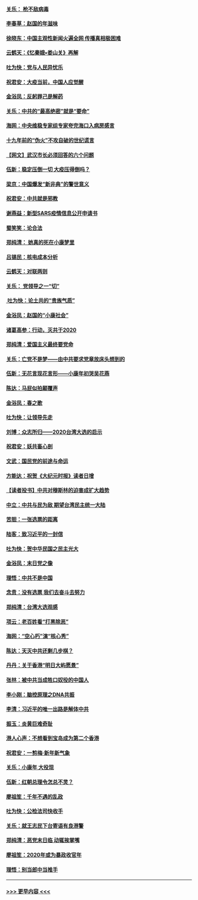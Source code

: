 #### [关乐： 枪不敌病毒](../pages/nsc993/n11826746.md?t=01281401) 
#### [李春草：赵国的年滋味](../pages/nsc993/n11826321.md?t=01281401) 
#### [徐晓东：中国主观性新闻火遍全网 传播真相极困难](../pages/nsc993/n11826508.md?t=01281401) 
#### [云鹤天：《忆秦娥▪娄山关》再解](../pages/nsc993/n11824682.md?t=01281401) 
#### [吐为快：党与人民异忧乐](../pages/nsc993/n11824660.md?t=01281401) 
#### [祝君安：大疫当前，中国人应觉醒](../pages/nsc993/n11821946.md?t=01281401) 
#### [金浴凤：反躬罪己是解药](../pages/nsc993/n11820280.md?t=01281401) 
#### [关乐：中共的“最高绝密”就是“要命”](../pages/nsc993/n11816946.md?t=01281401) 
#### [海网：中央维稳专家组专家夸完海口入病房感言](../pages/nsc993/n11815138.md?t=01281401) 
#### [十九年前的“伪火”不攻自破的世纪谎言](../pages/nsc993/n11813238.md?t=01281401) 
#### [【网文】武汉市长必须回答的六个问题](../pages/nsc993/n11813848.md?t=01281401) 
#### [伍新：稳定压倒一切 大疫压得倒吗？](../pages/nsc993/n11812634.md?t=01281401) 
#### [梁京：中国爆发“新非典”的警世意义](../pages/nsc993/n11812554.md?t=01281401) 
#### [祝君安：中共就是邪教](../pages/nsc993/n11812431.md?t=01281401) 
#### [谢燕益：新型SARS疫情信息公开申请书](../pages/nsc993/n11808840.md?t=01281401) 
#### [蜀笑笑：论合法](../pages/nsc993/n11808064.md?t=01281401) 
#### [郑纯清： 她真的死在小康梦里](../pages/nsc993/n11806623.md?t=01281401) 
#### [吕锡民：核电成本分析](../pages/nsc993/n11806284.md?t=01281401) 
#### [云鹤天：对联两则](../pages/nsc993/n11805957.md?t=01281401) 
#### [关乐： 党领导之一“切”](../pages/nsc993/n11804505.md?t=01281401) 
#### [ 吐为快：论土共的“贵族气质”](../pages/nsc993/n11804490.md?t=01281401) 
#### [金浴凤：赵国的“小康社会”](../pages/nsc993/n11804452.md?t=01281401) 
#### [诸葛高参：行动，灭共于2020](../pages/nsc993/n11804120.md?t=01281401) 
#### [郑纯清：爱国主义最终要党命](../pages/nsc993/n11802197.md?t=01281401) 
#### [关乐：亡党不是梦——由中共要求党章放床头想到的](../pages/nsc993/n11802156.md?t=01281401) 
#### [伍新：无花言现花言形——小康年初哭吴花燕](../pages/nsc993/n11800044.md?t=01281401) 
#### [陈达：马屁似拍颠覆声](../pages/nsc993/n11800010.md?t=01281401) 
#### [金浴凤：春之歌](../pages/nsc993/n11797687.md?t=01281401) 
#### [吐为快：让领导先走](../pages/nsc993/n11797512.md?t=01281401) 
#### [刘博：众志所归——2020台湾大选的启示](../pages/nsc993/n11796878.md?t=01281401) 
#### [祝君安：妖共畜心剖](../pages/nsc993/n11794273.md?t=01281401) 
#### [文武：国民党的前途与命运](../pages/nsc993/n11794198.md?t=01281401) 
#### [方能达：祝贺《大纪元时报》读者日增](../pages/nsc993/n11793807.md?t=01281401) 
#### [【读者投书】中共对穆斯林的迫害成扩大趋势](../pages/nsc993/n11791371.md?t=01281401) 
#### [中立：中共与民为敌 期望台湾民主统一大陆](../pages/nsc993/n11790392.md?t=01281401) 
#### [苦胆：一张选票的距离](../pages/nsc993/n11788914.md?t=01281401) 
#### [陆客：致习近平的一封信](../pages/nsc993/n11788867.md?t=01281401) 
#### [吐为快：贺中华民国之民主光大](../pages/nsc993/n11788618.md?t=01281401) 
#### [金浴凤：末日党之像](../pages/nsc993/n11787475.md?t=01281401) 
#### [理悟：中共不是中国](../pages/nsc993/n11787463.md?t=01281401) 
#### [念贲：没有选票  我们去奋斗去努力](../pages/nsc993/n11787398.md?t=01281401) 
#### [郑纯清：台湾大选观感](../pages/nsc993/n11786210.md?t=01281401) 
#### [项云：老百姓看“打黑除恶”](../pages/nsc993/n11785398.md?t=01281401) 
#### [海网：“空心朽”演“核心秀”](../pages/nsc993/n11783874.md?t=01281401) 
#### [陈达：天灭中共还剩几步棋？](../pages/nsc993/n11783719.md?t=01281401) 
#### [丹丹：关于香港“明日大屿愿景”](../pages/nsc993/n11783273.md?t=01281401) 
#### [张林：被中共当成牲口奴役的中国人](../pages/nsc993/n11782397.md?t=01281401) 
#### [李小刚：脑控原理之DNA共振](../pages/nsc993/n11780962.md?t=01281401) 
#### [李清：习近平的唯一出路是解体中共](../pages/nsc993/n11780866.md?t=01281401) 
#### [振玉：炎黄巨难奇耻](../pages/nsc993/n11779632.md?t=01281401) 
#### [港人心声：不想看到宝岛成为第二个香港](../pages/nsc993/n11778817.md?t=01281401) 
#### [祝君安：一剪梅‧新年新气象](../pages/nsc993/n11776340.md?t=01281401) 
#### [关乐：小康年 大役现](../pages/nsc993/n11774213.md?t=01281401) 
#### [伍新：红朝总理令怎总不灵？](../pages/nsc993/n11770813.md?t=01281401) 
#### [廖祖笙：千年不遇的乱政](../pages/nsc993/n11770373.md?t=01281401) 
#### [吐为快：公检法司快收手](../pages/nsc993/n11770359.md?t=01281401) 
#### [关乐：就王志民下台寄语有良港警](../pages/nsc993/n11769903.md?t=01281401) 
#### [郑纯清：恶党末日临 动辄挨掌嘴](../pages/nsc993/n11769356.md?t=01281401) 
#### [廖祖笙：2020年或为暴政收官年](../pages/nsc993/n11768216.md?t=01281401) 
#### [理悟：别当郎中当推手](../pages/nsc993/n11768243.md?t=01281401) 

----
#### [ >>> 更早内容 <<< ](../indexes/nsc993-earlier.md)
